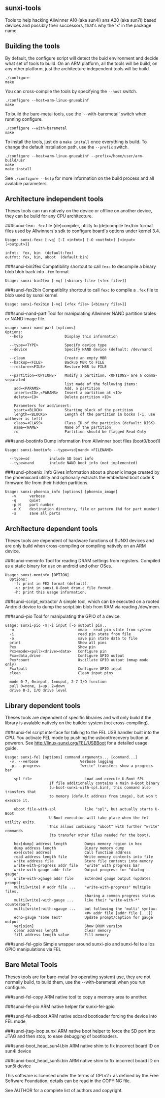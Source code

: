 sunxi-tools
-----------

Tools to help hacking Allwinner A10 (aka sun4i) ans A20 (aka sun7i) based devices
and possibly their successors, that's why the 'x' in the package name.


Building the tools
------------------
By default, the configure script will detect the buid environment and decide what set of tools to build. On an ARM platform, all the tools will be build, on any other platform, just the architecture independent tools will be build.

    ./configure
    make

You can cross-compile the tools by specifying the `--host` switch.

    ./configure --host=arm-linux-gnueabihf
    make

To build the bare-metal tools, use the '--with-baremetal' switch when running configure.

    ./configure --with-baremetal
    make


To install the tools, just do a `make install` once everything is build. To change the default installation path, use the `--prefix` switch.

    ./configure --host=arm-linux-gnueabihf --prefix=/home/user/arm-build/usr
    make
    make install

See `./configure --help` for more information on the build process and all avalable parameters.

Architecture independent tools
------------------------------
Theses tools can run natively on the device or offline on another device, they can be build for any CPU architecture.

###sunxi-fexc
`.fex` file (de)compiler, utility to (de)compile fex/bin format files used by Allwinners's sdk to configure board's options under kernel 3.4.

    Usage: sunxi-fexc [-vq] [-I <infmt>] [-O <outfmt>] [<input> [<output>]]
    
    infmt:  fex, bin  (default:fex)
    outfmt: fex, bin, uboot  (default:bin)

###sunxi-bin2fex
Compatibility shortcut to call `fexc` to decompile a binary blob blob back into `.fex` format.

    Usage: sunxi-bin2fex [-vq] [<binary file> [<fex file>]]

###sunxi-fex2bin
Compatiblity shortcut to call `fexc` to compile a `.fex` file to blob used by sunxi kernel.

    Usage: sunxi-fex2bin [-vq] [<fex file> [<binary file>]]

###sunxi-nand-part
Tool for manipulating Allwinner NAND partition tables or NAND image file.

    usage: sunxi-nand-part [options]
    Options:
      --help                   Display this information
    
      --type=<TYPE>            Specify device type
      --device                 Specify NAND device (default: /dev/nand)
    
      --clean                  Create an empty MBR
      --backup=<FILE>          Backup MBR to FILE
      --restore=<FILE>         Restore MBR to FILE
    
      --partition=<OPTIONS>    Modify a partition, <OPTIONS> are a comma-separated
                               list made of the following items:
        add=<PARAMS>           Add, a partition
        insert=<ID>,<PARAMS>   Insert a partition at <ID>
        delete=<ID>            Delete partition <ID>
    
        Parameters for add/insert:
        start=<BLOCK>          Starting block of the partition
        length=<BLOCKS>        Length of the partition in bocks (-1, use wathever is left)
        class=<CLASS>          Class ID of the partition (default: DISK)
        name=<NAME>            Name of the partition
        ro                     Partition should be flagged Read-Only

###sunxi-bootinfo
Dump information from Allwinner boot files (boot0/boot1)

    Usage: sunxi-bootinfo --type=<sd|nand> <FILENAME>
    
      --type=sd         include SD boot info
      --type=nand       include NAND boot info (not implemented)

###sunxi-phoenix_info
Gives information about a phoenix image created by the phoenixcard utility and optionally extracts the embedded boot code & firmware file from their hidden partitions.

    Usage: sunxi-phoenix_info [options] [phoenix_image]
       -v      verbose
       -q      quiet
       -p N    part number
       -o X    destination directory, file or pattern (%d for part number)
       -s      save all parts
	

Architecture dependent tools
----------------------------
Theses tools are dependent of hardware functions of SUNXI devices and are only build when cross-compiling or compiling natively on an ARM device.

###sunxi-meminfo
Tool for reading DRAM settings from registers. Compiled as a static binary for use on android and other OSes.

    Usage: sunxi-meminfo [OPTION]
      Options:
        -f: print in FEX format (default).
        -u: print in sunxi U-Boot dram.c file format.
        -h: print this usage information.

###sunxi-script_extractor
A simple tool, which can be executed on a rooted Android device to dump the script.bin blob from RAM via reading /dev/mem.

###sunxi-pio
Tool for manipulating the GPIO of a device.

    usage: sunxi-pio -m|-i input [-o output] pin..
      -m                             mmap - read pin state from system
      -i                             read pin state from file
      -o                             save pin state data to file
      print                          Show all pins
      Pxx                            Show pin
      Pxx<mode><pull><drive><data>   Configure pin
      Pxx=data,drive                 Configure GPIO output
      Pxx*count                      Oscillate GPIO output (mmap mode only)
      Pxx?pull                       Configure GPIO input
      clean                          Clean input pins
    
      mode 0-7, 0=input, 1=ouput, 2-7 I/O function
      pull 0=none, 1=up, 2=down
      drive 0-3, I/O drive level


Library dependent tools
-----------------------
Theses tools are dependent of specific libraries and will only build if the library is avalable natively on the builder system (not cross-compiling).

###sunxi-fel
script interface for talking to the FEL USB handler built into the CPU. You activate FEL mode by pushing the usboot/recovery button at poweron. See http://linux-sunxi.org/FEL/USBBoot for a detailed usage guide.

    Usage: sunxi-fel [options] command arguments... [command...]
      -v, --verbose                   Verbose logging
      -p, --progress                  "write" transfers show a progress bar
    
        spl file                        Load and execute U-Boot SPL
                        If file additionally contains a main U-Boot binary
                        (u-boot-sunxi-with-spl.bin), this command also transfers that
                        to memory (default address from image), but won't execute it.
    
        uboot file-with-spl             like "spl", but actually starts U-Boot
                        U-Boot execution will take place when the fel utility exits.
                        This allows combining "uboot" with further "write" commands
                        (to transfer other files needed for the boot).
        
        hex[dump] address length        Dumps memory region in hex
        dump address length             Binary memory dump
        exe[cute] address               Call function address
        read address length file        Write memory contents into file
        write address file              Store file contents into memory
        write-with-progress addr file   "write" with progress bar
        write-with-gauge addr file      Output progress for "dialog --gauge"
        write-with-xgauge addr file     Extended gauge output (updates prompt)
        multi[write] # addr file ...    "write-with-progress" multiple files,
                                        sharing a common progress status
        multi[write]-with-gauge ...     like their "write-with-*" counterpart,
        multi[write]-with-xgauge ...    but following the 'multi' syntax:
                                        <#> addr file [addr file [...]]
        echo-gauge "some text"          Update prompt/caption for gauge output
        ver[sion]                       Show BROM version
        clear address length            Clear memory
        fill address length value       Fill memory

###sunxi-fel-gpio
Simple wrapper around sunxi-pio and sunxi-fel to allos GPIO manipulations via FEL


Bare Metal Tools
----------------
Theses tools are for bare-metal (no operating system) use, they are not normally build, to build them, use the --with-baremetal when you run configure.

###sunxi-fel-copy
ARM native tool to copy a memory area to another.

###sunxi-fel-pio
ARM native helper for sunxi-fel-gpio

###sunxi-fel-sdboot
ARM native sdcard bootloader forcing the device into FEL mode

###sunxi-jtag-loop.sunxi
ARM native boot helper to force the SD port into JTAG and then stop, to ease debugging of bootloaders.

###sunxi-boot_head_sun4i.bin
ARM native shim to fix incorrect board ID on sun4i device

###sunxi-boot_head_sun5i.bin
ARM native shim to fix incorrect board ID on sun5i device

This software is licensed under the terms of GPLv2+ as defined by the Free Software Foundation, details can be read in the COPYING file.

See AUTHOR for a complete list of authors and copyright.

